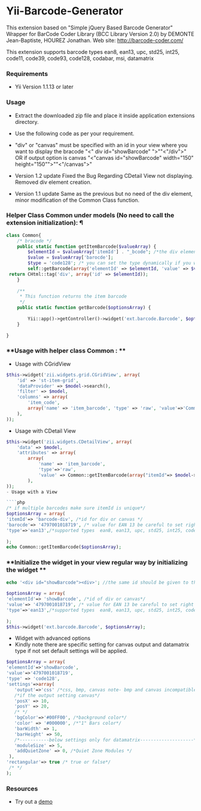 
Yii-Barcode-Generator
=====================
This extension based on  "Simple jQuery Based Barcode Generator"
Wrapper for BarCode Coder Library (BCC Library Version 2.0) by DEMONTE Jean-Baptiste, HOUREZ Jonathan.
Web site: http://barcode-coder.com/

This extension supports barcode types ean8, ean13, upc, std25, int25, code11, code39, 
code93, code128, codabar, msi, datamatrix


### **Requirements**
- Yii Version 1.1.13 or later


### **Usage**
- Extract the downloaded zip file and place it inside  application extensions directory.
- Use the following code as per your requirement. 

- "div" or "canvas" must be specified with an id in your view where you want to display the bracode 
"<" div id="showBarcode" ">""<"/div">" OR if output option is canvas "<"canvas id="showBarcode" width="150" height="150"">""<"/canvas">"

- Version 1.2 update Fixed the Bug Regarding CDetail View not displaying. Removed div element creation.
- Version 1.1 update Same as the previous but no need of the div element, minor modification of the Common Class function.

### **Helper Class Common under models (No need to call the extension initialization): ¶**
````php
class Common{
    /* bracode */
    public static function getItemBarcode($valueArray) {
        $elementId = $valueArray['itemId'] . "_bcode"; /*the div element id*/
        $value = $valueArray['barocde'];
        $type = 'code128'; /* you can set the type dynamically if you want valueArray eg - $valueArray['type']*/
        self::getBarcode(array('elementId' => $elementId, 'value' => $value, 'type' => $type)); 
 return CHtml::tag('div', array('id' => $elementId));
    }
 
    /**
     * This function returns the item barcode
     */
    public static function getBarcode($optionsArray) {
 
        Yii::app()->getController()->widget('ext.barcode.Barcode', $optionsArray);
    }
 
}
````
### **Usage with helper class Common : **
- Usage with CGridView

````php
$this->widget('zii.widgets.grid.CGridView', array(
    'id' => 'st-item-grid',
    'dataProvider' => $model->search(),
    'filter' => $model,
    'columns' => array(
        'item_code', 
        array('name' => 'item_barcode', 'type' => 'raw', 'value'=>'Common::getItemBarcode(array("itemId"=> $data->item_id, "barocde"=>$data->item_barcode))'),
    ),
));
````
- Usage with CDetail View

````php
$this->widget('zii.widgets.CDetailView', array(
    'data' => $model,
    'attributes' => array(
        array(
            'name' => 'item_barcode',
            'type'=>'raw',
            'value' => Common::getItemBarcode(array("itemId"=> $model->item_id, "barocde"=>$model->item_barcode))
        ),
));
- Usage with a View

````php
/* if multiple barcodes make sure itemId is unique*/
$optionsArray = array(
'itemId'=> 'barcode-div', /*id for div or canvas */
'barocde'=> '4797001018719', /* value for EAN 13 be careful to set right values for each barcode type */
'type'=>'ean13',/*supported types  ean8, ean13, upc, std25, int25, code11, code39, code93, code128, codabar, msi, datamatrix*/
 
);
echo Common::getItemBarcode($optionsArray);
````

### **Initialize the widget in your view regular way by initializing the widget **

````php
echo '<div id="showBarcode"><div>'; //the same id should be given to the extension item id 
 
$optionsArray = array(
'elementId'=> 'showBarcode', /*id of div or canvas*/
'value'=> '4797001018719', /* value for EAN 13 be careful to set right values for each barcode type */
'type'=>'ean13',/*supported types  ean8, ean13, upc, std25, int25, code11, code39, code93, code128, codabar, msi, datamatrix*/
 
);
$this->widget('ext.barcode.Barcode', $optionsArray);
````


- Widget with advanced options 
- Kindly note there are specific setting for canvas output and datamatrix type if not set default settings will be applied.

```php
$optionsArray = array(
'elementId'=>'showBarcode',
'value'=>'4797001018719',
'type' => 'code128',
'settings'=>array(
   'output'=>'css' /*css, bmp, canvas note- bmp and canvas incompatible wtih IE*/,
   /*if the output setting canvas*/
   'posX' => 10,
   'posY' => 20,
   /* */
   'bgColor'=>'#00FF00', /*background color*/
   'color' => '#000000', /*"1" Bars color*/
   'barWidth' => 1,
   'barHeight' => 50,   
   /*-----------below settings only for datamatrix--------------------*/
   'moduleSize' => 5,
   'addQuietZone' => 0, /*Quiet Zone Modules */
 ),
'rectangular'=> true /* true or false*/
 /* */
);
```

### Resources
 
- Try out a [demo](http://www.jqueryscript.net/demo/Simple-jQuery-Based-Barcode-Generator-Barcode/ "Simple jquery barcode")

